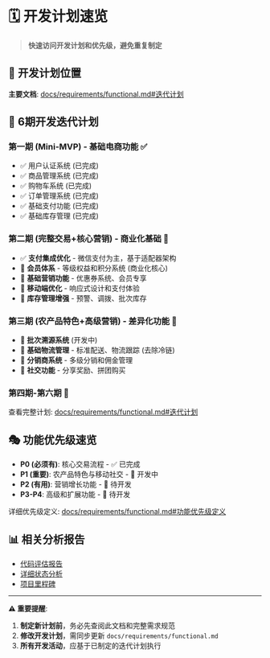 # 🗓️ 开发计划速览

> **快速访问开发计划和优先级，避免重复制定**

## 📍 开发计划位置

**主要文档**: [docs/requirements/functional.md#迭代计划](docs/requirements/functional.md#迭代计划)

## 🎯 6期开发迭代计划

### 第一期 (Mini-MVP) - 基础电商功能 ✅
- ✅ 用户认证系统 (已完成)
- ✅ 商品管理系统 (已完成) 
- ✅ 购物车系统 (已完成)
- ✅ 订单管理系统 (已完成)
- ✅ 基础支付功能 (已完成)
- ✅ 基础库存管理 (已完成)

### 第二期 (完整交易+核心营销) - 商业化基础 🔄
- ✅ **支付集成优化** - 微信支付为主，基于适配器架构
- 📝 **会员体系** - 等级权益和积分系统 (商业化核心)
- 📝 **基础营销功能** - 优惠券系统、会员专享
- 📝 **移动端优化** - 响应式设计和支付体验
- 📝 **库存管理增强** - 预警、调拨、批次库存

### 第三期 (农产品特色+高级营销) - 差异化功能 📝
- 🔄 **批次溯源系统** (开发中)
- 📝 **基础物流管理** - 标准配送、物流跟踪 (去除冷链)
- 📝 **分销商系统** - 多级分销和佣金管理
- 📝 **社交功能** - 分享奖励、拼团购买

### 第四期-第六期 📝
查看完整计划: [docs/requirements/functional.md#迭代计划](docs/requirements/functional.md#迭代计划)

## 🎭 功能优先级速览

- **P0 (必须有)**: 核心交易流程 - ✅ 已完成
- **P1 (重要)**: 农产品特色与移动社交 - 🔄 开发中  
- **P2 (有用)**: 营销增长功能 - 📝 待开发
- **P3-P4**: 高级和扩展功能 - 📝 待开发

详细优先级定义: [docs/requirements/functional.md#功能优先级定义](docs/requirements/functional.md#功能优先级定义)

## 📊 相关分析报告

- [代码评估报告](docs/analysis/comprehensive_code_evaluation_report.md)
- [详细状态分析](docs/analysis/detailed_code_status_analysis.md)
- [项目里程碑](docs/status/milestones.md)

---

**⚠️ 重要提醒**: 
1. **制定新计划前**，务必先查阅此文档和完整需求规范
2. **修改开发计划**，需同步更新 `docs/requirements/functional.md`
3. **所有开发活动**，应基于已制定的迭代计划执行